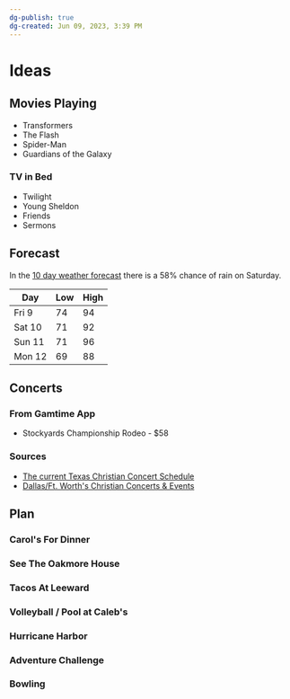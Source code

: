 ```yaml
---
dg-publish: true
dg-created: Jun 09, 2023, 3:39 PM
---
```


# Ideas

## Movies Playing

- Transformers
- The Flash
- Spider-Man
- Guardians of the Galaxy

### TV in Bed

- Twilight
- Young Sheldon
- Friends
- Sermons

## Forecast

In the [10 day weather forecast](https://weather.com/weather/tenday/l/75098) there is a 58% chance of rain on Saturday.

| Day    | Low | High |
|--------|-----|------|
| Fri 9  | 74  | 94   |
| Sat 10 | 71  | 92   |
| Sun 11 | 71  | 96   |
| Mon 12 | 69  | 88   |

## Concerts

### From Gamtime App

- Stockyards Championship Rodeo - $58

### Sources

- [The current Texas Christian Concert Schedule](https://www.godtube.com/christian-concert-alerts/popular-states/texas-christian-concerts.html)
- [Dallas/Ft. Worth's Christian Concerts & Events](https://www.facebook.com/groups/wayfmdfw/)

## Plan

### Carol's For Dinner

### See The Oakmore House

### Tacos At Leeward

### Volleyball / Pool at Caleb's

### Hurricane Harbor

### Adventure Challenge

### Bowling

